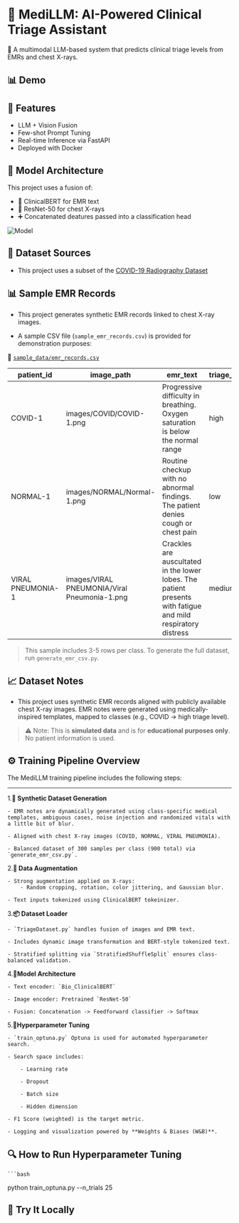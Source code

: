 # 🏥 MediLLM: AI-Powered Clinical Triage Assistant

🚀 A multimodal LLM-based system that predicts clinical triage levels from EMRs and chest X-rays.

## 📊 Demo

## 🔧 Features

- LLM + Vision Fusion
- Few-shot Prompt Tuning
- Real-time Inference via FastAPI
- Deployed with Docker

## 🧠 Model Architecture

This project uses a fusion of:

- 🧬 ClinicalBERT for EMR text
- 🩻 ResNet-50 for chest X-rays
- ➕ Concatenated deatures passed into a classification head

![Model](assets/model_diagram.png)

## 📁 Dataset Sources

- This project uses a subset of the [COVID-19 Radiography Dataset](https://www.kaggle.com/datasets/tawsifurrahman/covid19-radiography-database)

## 📊 Sample EMR Records

- This project generates synthetic EMR records linked to chest X-ray images.

- A sample CSV file (`sample_emr_records.csv`) is provided for demonstration purposes:

📂 [`sample_data/emr_records.csv`](sample_data/sample_emr_records.csv)

| patient_id        | image_path                                   | emr_text                                                                                                     | triage_level |
| ----------------- | -------------------------------------------- | ------------------------------------------------------------------------------------------------------------ | ------------ |
| COVID-1           | images/COVID/COVID-1.png                     | Progressive difficulty in breathing. Oxygen saturation is below the normal range                             | high         |
| NORMAL-1          | images/NORMAL/Normal-1.png                   | Routine checkup with no abnormal findings. The patient denies cough or chest pain                            | low          |
| VIRAL PNEUMONIA-1 | images/VIRAL PNEUMONIA/Viral Pneumonia-1.png | Crackles are auscultated in the lower lobes. The patient presents with fatigue and mild respiratory distress | medium       |

> This sample includes 3-5 rows per class. To generate the full dataset, run `generate_emr_csv.py`.

## 📈 Dataset Notes

- This project uses synthetic EMR records aligned with publicly available chest X-ray images. EMR notes were generated using medically-inspired templates, mapped to classes (e.g., COVID -> high triage level).

> ⚠️ Note: This is **simulated data** and is for **educational purposes only**. No patient information is used.

## ⚙️ Training Pipeline Overview

The MediLLM training pipeline includes the following steps:

---

1.**🧬 Synthetic Dataset Generation**

    - EMR notes are dynamically generated using class-specific medical templates, ambiguous cases, noise injection and randomized vitals with a little bit of blur.

    - Aligned with chest X-ray images (COVID, NORMAL, VIRAL PNEUMONIA).

    - Balanced dataset of 300 samples per class (900 total) via `generate_emr_csv.py`.

2.**🧪 Data Augmentation**

    - Strong augmentation applied on X-rays:
        - Random cropping, rotation, color jittering, and Gaussian blur.

    - Text inputs tokenized using ClinicalBERT tokeinizer.

3.**📦 Dataset Loader**

    - `TriageDataset.py` handles fusion of images and EMR text.

    - Includes dynamic image transformation and BERT-style tokenized text.

    - Stratified splitting via `StratifiedShuffleSplit` ensures class-balanced validation.

4.**🧠Model Architecture**

    - Text encoder: `Bio_ClinicalBERT`

    - Image encoder: Pretrained `ResNet-50`

    - Fusion: Concatenation -> Feedforward classifier -> Softmax

5.**🧪Hyperparameter Tuning**

    - `train_optuna.py` Optuna is used for automated hyperparameter search.

    - Search space includes:

        - Learning rate

        - Dropout

        - Batch size

        - Hidden dimension

    - F1 Score (weighted) is the target metric.

    - Logging and visualization powered by **Weights & Biases (W&B)**.

## 🔍 How to Run Hyperparameter Tuning

    ```bash
python train_optuna.py --n_trials 25

## 🚀 Try It Locally
